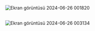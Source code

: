 ![Ekran görüntüsü 2024-06-26 001820](https://github.com/mehmetalikenger/-lk-WinForm-Uygulamam/assets/51053401/ec680b28-4993-4b66-8196-fd4a6915d83b) <br /> <br />

![Ekran görüntüsü 2024-06-26 003134](https://github.com/mehmetalikenger/-lk-WinForm-Uygulamam/assets/51053401/06a356d4-0651-45a2-8b61-a60b5b302f05)
